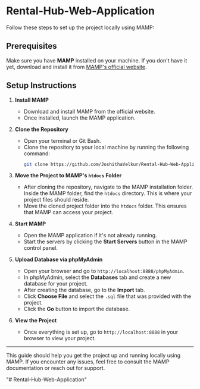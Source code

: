 # Rental-Hub-Web-Application
Follow these steps to set up the project locally using MAMP:

## Prerequisites
Make sure you have **MAMP** installed on your machine. If you don't have it yet, download and install it from [MAMP's official website](https://www.mamp.info/en/).

## Setup Instructions

1. **Install MAMP**
   - Download and install MAMP from the official website.
   - Once installed, launch the MAMP application.

2. **Clone the Repository**
   - Open your terminal or Git Bash.
   - Clone the repository to your local machine by running the following command:
     ```bash
     git clone https://github.com/JoshithaVelkur/Rental-Hub-Web-Application.git
     ```

3. **Move the Project to MAMP's `htdocs` Folder**
   - After cloning the repository, navigate to the MAMP installation folder. Inside the MAMP folder, find the `htdocs` directory. This is where your project files should reside.
   - Move the cloned project folder into the `htdocs` folder. This ensures that MAMP can access your project.

4. **Start MAMP**
   - Open the MAMP application if it's not already running.
   - Start the servers by clicking the **Start Servers** button in the MAMP control panel.

5. **Upload Database via phpMyAdmin**
   - Open your browser and go to `http://localhost:8888/phpMyAdmin`.
   - In phpMyAdmin, select the **Databases** tab and create a new database for your project.
   - After creating the database, go to the **Import** tab.
   - Click **Choose File** and select the `.sql` file that was provided with the project.
   - Click the **Go** button to import the database.

6. **View the Project**
   - Once everything is set up, go to `http://localhost:8888` in your browser to view your project.

---

This guide should help you get the project up and running locally using MAMP. If you encounter any issues, feel free to consult the MAMP documentation or reach out for support.

"# Rental-Hub-Web-Application" 
